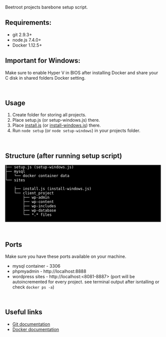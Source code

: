 Beetroot projects barebone setup script.
<h2>Requirements:</h2>
<ul>
    <li>git 2.9.3+</li>
    <li>node.js 7.4.0+</li>
    <li>Docker 1.12.5+</li>
</ul>
<h2>Important for Windows:</h2>
<p>Make sure to enable Hyper V in BIOS after installing Docker and share your C disk in shared folders Docker setting.</p>
<br>
<h2>Usage</h2>
<ol>
    <li>Create folder for storing all projects.</li>
    <li>Place setup.js (or setup-windows.js) there.</li>
    <li>Place <a target="_blank" href="http://git.beetroot.se/vromanenko/project-local-setup/blob/master/install.js">install.js</a> (or <a target="_blank" href="http://git.beetroot.se/vromanenko/project-local-setup/blob/master/install-windows.js">install-windows.js</a>) there.</li>
    <li>Run <code>node setup</code> (or <code>node setup-windows</code>) in your projects folder.</li>
</ol>
<br>
<h2>Structure (after running setup script)</h2>
<pre style="background-color: #000; color: #fff;">
<code>├── setup.js (setup-windows.js)
├── mysql
│   └── docker container data
└── sites<br>
    ├── install.js (install-windows.js)
    └── client_project
        ├── wp-admin
        ├── wp-content
        ├── wp-includes
        ├── wp-database
        └── *.* files
</code>
</pre>
<br>
<h2>Ports</h2>
<p>Make sure you have these ports available on your machine.</p>
<ul>
    <li>mysql container - 3306 </li>
    <li>phpmyadmin - http://localhost:8888 </li>
    <li>wordpress sites - http://localhost:<8081-8887> (port will be autoincremented for every project. see terminal output after isntalling or check <code>docker ps -a</code>)</li>
</ul>
<br>
<h2>Useful links</h2>
<ul>
    <li><a href="https://www.atlassian.com/git/tutorials" target="_blank">Git documentation</a></li>
    <li><a href="https://docs.docker.com" target="_blank">Docker documentation</a></li>
</ul>